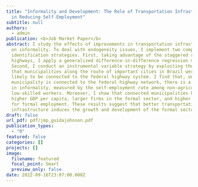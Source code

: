 ```yaml
---
title: "Informality and Development: The Role of Transportation Infrastructure
  in Reducing Self-Employment"
subtitle: null
authors:
  - admin
publication: <b>Job Market Paper</b>
abstract: I study the effects of improvements in transportation infrastructure
  on informality. To deal with endogeneity issues, I implement two complementary
  identification strategies. First, taking advantage of the staggered rollout of
  highways, I apply a generalized difference-in-difference regression model.
  Second, I conduct an instrumental variable strategy by exploiting the fact
  that municipalities along the route of important cities in Brazil were more
  likely to be connected to the federal highway system. I find that, once a
  municipality is connected to the federal highway network, there is a reduction
  in informality, measured by the self-employment rate among non-agricultural,
  low-skilled workers. Moreover, I show that connected municipalities have
  higher GDP per capita, larger firms in the formal sector, and higher demand
  for formal employment. These results suggest that better transportation
  infrastructure induces the growth and development of the formal sector.
draft: false
url_pdf: pdf/jmp_guidajohnson.pdf
publication_types:
  - "0"
featured: false
categories: []
projects: []
image:
  filename: featured
  focal_point: Smart
  preview_only: false
date: 2022-09-16T23:07:00.000Z
---
```

